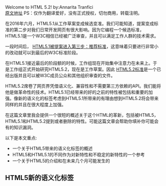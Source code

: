 Welcome to HTML 5.2!
by:Annarita Tranfici  
[原文地址](http://developer.telerik.com/featured/welcome-to-html-5-2/)
PS：仅作为翻译爱好，没有正式授权，切勿商用，转载注明。


在2016年六月，HTML5.1从工作草案变成候选变准。我们可能知道，提案变成标准的第二步对我们日常开发网页有很大影响。因为它编程一个候选标准，HTML5.1是一个W3C相信已经被广泛审查，并且可以满足工作人群的技术需求。

一段时间后， [HTML5.1被提案进入第三步：推荐标准](https://lists.w3.org/Archives/Public/public-webapps/2016JulSep/0086.html)，这意味着只要进行非常小的改动就可以到最后的W3C标准阶段。


在HTML5.1接近最后的阶段额的时候，工作组现在开始集中注意力在未来上。于是工作组正式开始研究HTML5.2，现在是工作草案。因此 [HTML5.2标准](https://lists.w3.org/Archives/Public/public-webapps/2016JulSep/0086.html)是一个已经出版并且可以被W3C成员公众和其他组织审查的文件。

HTML5.2席卷了网页界凭借语义化、兼容性和不需要第三方依赖的API。我们能将他是做革命性的技术。HTML5.1已经带来的好的之前的特性被包括和重要的加强。像新的语义化的标签考虑到HTML5.1所带来的有理由想到HTML5.2将会带来同样的并且在很大程度上加强。

在这篇文章里我会提供一个很短的概述关于这个HTML的革新，包括被HTML5，HTML5.1和HTML5.2提到或者删除的特性。可能这篇文章会帮助你填补你可能会有的知识漏洞。

以下是本文重点:
- 一个关于HTML5带来的语义化标签的概述
- HTML5和HTML5.1的不同作为对新特性和不稳定的新特性的一个参考
- 一个关于HTML5的介绍和在未来几个月可能发生的


## HTML5新的语义化标签